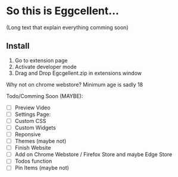 # So this is Eggcellent...

(Long text that explain everything comming soon)

## Install

1. Go to extension page
2. Activate developer mode
3. Drag and Drop Egcgellent.zip in extensions window

Why not on chrome webstore?
Minimum age is sadly 18

Todo/Comming Soon (MAYBE):
- [ ] Preview Video
- [ ] Settings Page:
- [ ] Custom CSS
- [ ] Custom Widgets
- [ ] Reponsive
- [ ] Themes (maybe not)
- [ ] Finish Website
- [ ] Add on Chrome Webstore / Firefox Store and maybe Edge Store
- [ ] Todos function
- [ ] Pin Items (maybe not)
